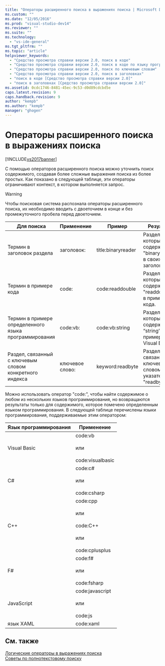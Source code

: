 ```yaml
---
title: "Операторы расширенного поиска в выражениях поиска | Microsoft Docs"
ms.custom: ""
ms.date: "12/05/2016"
ms.prod: "visual-studio-dev14"
ms.reviewer: ""
ms.suite: ""
ms.technology: 
  - "vs-ide-general"
ms.tgt_pltfrm: ""
ms.topic: "article"
helpviewer_keywords: 
  - "Средство просмотра справки версии 2.0, поиск в коде"
  - "Средство просмотра справки версии 2.0, поиск в коде по языку программирования"
  - "Средство просмотра справки версии 2.0, поиск по ключевым словам"
  - "Средство просмотра справки версии 2.0, поиск в заголовках"
  - "поиск в коде [Средство просмотра справки версии 2.0]"
  - "поиск в заголовках [Средство просмотра справки версии 2.0]"
ms.assetid: 0cdc1746-8481-45ec-9c53-d0d89cdcbd5e
caps.latest.revision: 9
caps.handback.revision: 9
author: "kempb"
ms.author: "kempb"
manager: "ghogen"
---
```

# Операторы расширенного поиска в выражениях поиска
[!INCLUDE[vs2017banner](../code-quality/includes/vs2017banner.md)]

С помощью операторов расширенного поиска можно уточнить поиск содержимого, создавая более сложные выражения поиска из более простых.  Как показано в следующей таблице, эти операторы ограничивают контекст, в котором выполняется запрос.  
  
> [!WARNING]
>  Чтобы поисковая система распознала операторы расширенного поиска, их необходимо вводить с двоеточием в конце и без промежуточного пробела перед двоеточием.  
  
|Для поиска|Применение|Пример|Результат|  
|----------------|----------------|------------|---------------|  
|Термин в заголовок раздела|заголовок:|title:binaryreader|Разделы, которые содержат "binaryreader" в своих заголовках.|  
|Термин в примере кода|code:|code:readdouble|Разделы, которые содержат "readdouble" в примере кода.|  
|Термин в примере определенного языка программирования|code:vb:|code:vb:string|Разделы, которые содержат “string” в примере Visual Basic.|  
|Раздел, связанный с ключевым словом конкретного индекса|ключевое слово:|keyword:readbyte|Разделы, связанные с ключевым словом указателя "readbyte".|  
  
 Можно использовать оператор "code:", чтобы найти содержимое о любом из нескольких языков программирования, но возвращаются результаты только для содержимого, которое помечено определенным языком программирования.  В следующей таблице перечислены языки программирования, поддерживаемые этим оператором:  
  
|Язык программирования|Применение|  
|---------------------------|----------------|  
|Visual Basic|code:vb<br /><br /> или<br /><br /> code:visualbasic|  
|C\#|code:c\#<br /><br /> или<br /><br /> code:csharp|  
|C\+\+|code:cpp<br /><br /> или<br /><br /> code:C\+\+<br /><br /> или<br /><br /> code:cplusplus|  
|F\#|code:f\#<br /><br /> или<br /><br /> code:fsharp|  
|JavaScript|code:javascript<br /><br /> или<br /><br /> code:js|  
|язык XAML|code:xaml|  
  
## См. также  
 [Логические операторы в выражениях поиска](../ide/logical-operators-in-search-expressions.md)   
 [Советы по полнотекстовому поиску](../ide/full-text-search-tips.md)